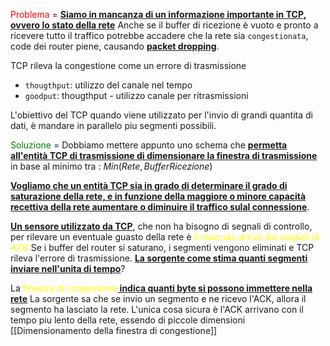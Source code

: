 <span style=color:red>Problema</span> = <b><u>Siamo in mancanza di un informazione importante in TCP, ovvero lo stato della rete</u></b>
Anche se il buffer di ricezione è vuoto e pronto a ricevere tutto il traffico potrebbe accadere che la rete sia `congestionata`, code dei router piene, causando <b><u>packet dropping</u></b>.

TCP rileva la congestione come un errore di trasmissione
- `thougthput`: utilizzo del canale nel tempo
- `goodput`: thougthput - utilizzo canale per ritrasmissioni

L'obiettivo del TCP quando viene utilizzato per l'invio di grandi quantita di dati, è mandare in parallelo piu segmenti possibili. 

<span style=color:green>Soluzione</span> = Dobbiamo mettere appunto uno schema che <b><u>permetta all'entità TCP di trasmissione di dimensionare la finestra di trasmissione</u></b> in base al minimo tra : 
             $Min(Rete,BufferRicezione)$

 <b><u>Vogliamo che un entità TCP sia in grado di determinare il grado di saturazione della rete, e in funzione della maggiore o minore capacità recettiva della rete aumentare o diminuire il traffico sulal connessione</u></b>.  

<b><u>Un sensore utilizzato da TCP</u></b>, che non ha bisogno di segnali di controllo, per rilevare un eventuale guasto della rete è <span style=color:yellow>il mancato arrivo dei segnali di ACK</span> 
Se i buffer del router si saturano, i segmenti vengono eliminati e TCP rileva l'errore di trasmissione. 
<b><u>La sorgente come stima quanti segmenti inviare nell'unita di tempo</u></b>?

La <span style=color:yellow>finestra di congestione</span><b><u> indica quanti byte si possono immettere nella rete</u></b> 
La sorgente sa che se invio un segmento e ne ricevo l'ACK, allora il segmento ha lasciato la rete.
L'unica cosa sicura è l'ACK arrivano con il tempo piu lento della rete, essendo di piccole dimensioni
[[Dimensionamento della finestra di congestione]]

